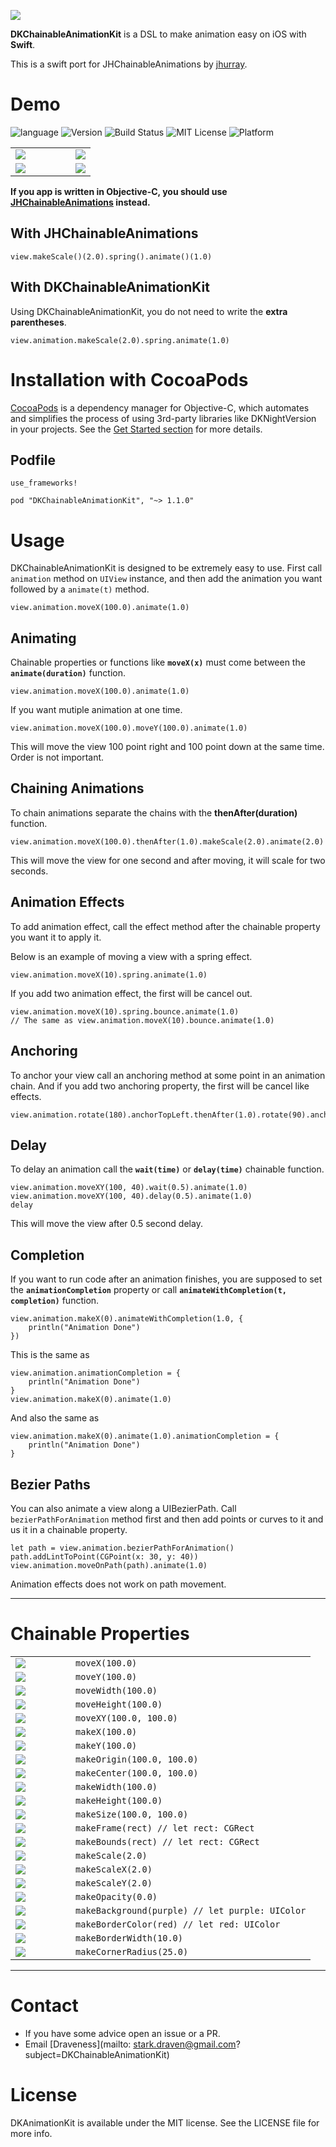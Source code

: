 ![](./Gifs/DKChainableAnimationKit.jpg)

**DKChainableAnimationKit** is a DSL to make animation easy on iOS with **Swift**. 

This is a swift port for JHChainableAnimations by [jhurray](https://github.com/jhurray).

# Demo

![language](https://img.shields.io/badge/Language-%20Swift%20-orange.svg)
![Version](https://img.shields.io/badge/Pod-%20v1.1.0%20-or.svg)
![Build Status](https://img.shields.io/badge/build-passing-brightgreen.svg)
![MIT License](https://img.shields.io/github/license/mashape/apistatus.svg)
![Platform](https://img.shields.io/badge/platform-%20iOS%20-lightgrey.svg)

<table>
<tr>
<td width="75%">
<img src="./Gifs/Code1.png"></img>
</td>
<td width="25%">
<img src="./Gifs/Demo1.gif"></img>
</td>
</tr
<tr>
<td width="75%">
<img src="./Gifs/Code2.png"></img>
</td>
<td width="25%">
<img src="./Gifs/Demo2.gif"></img>
</td>
</tr>
</table>

**If you app is written in Objective-C, you should use [JHChainableAnimations](https://github.com/jhurray/JHChainableAnimations) instead.**

## With JHChainableAnimations

```
view.makeScale()(2.0).spring().animate()(1.0)
```

## With DKChainableAnimationKit

Using DKChainableAnimationKit, you do not need to write the **extra parentheses**.

```
view.animation.makeScale(2.0).spring.animate(1.0)
```

# Installation with CocoaPods

[CocoaPods](https://cocoapods.org/) is a dependency manager for Objective-C, which automates and simplifies the process of using 3rd-party libraries like DKNightVersion in your projects. See the [Get Started section](https://cocoapods.org/#get_started) for more details.

## Podfile

```
use_frameworks!

pod "DKChainableAnimationKit", "~> 1.1.0"
```

# Usage

DKChainableAnimationKit is designed to be extremely easy to use. First call `animation` method on `UIView` instance, and then add the animation you want followed by a `animate(t)` method.


```
view.animation.moveX(100.0).animate(1.0)
```

## Animating

Chainable properties or functions like **`moveX(x)`** must come between the **`animate(duration)`** function.

```
view.animation.moveX(100.0).animate(1.0)
```

If you want mutiple animation at one time.

```
view.animation.moveX(100.0).moveY(100.0).animate(1.0)
```

This will move the view 100 point right and 100 point down at the same time. Order is not important.

## Chaining Animations

To chain animations separate the chains with the **thenAfter(duration)** function.

```
view.animation.moveX(100.0).thenAfter(1.0).makeScale(2.0).animate(2.0)
```

This will move the view for one second and after moving, it will scale for two seconds.

## Animation Effects

To add animation effect, call the effect method after the chainable property you want it to apply it.

Below is an example of moving a view with a spring effect.

```
view.animation.moveX(10).spring.animate(1.0)
```

If you add two animation effect, the first will be cancel out.

```
view.animation.moveX(10).spring.bounce.animate(1.0)
// The same as view.animation.moveX(10).bounce.animate(1.0)
```

## Anchoring

To anchor your view call an anchoring method at some point in an animation chain. And if you add two anchoring property, the first will be cancel like effects.

```
view.animation.rotate(180).anchorTopLeft.thenAfter(1.0).rotate(90).anchorCenter.animanimation
```

## Delay

To delay an animation call the **`wait(time)`** or **`delay(time)`** chainable function.

```
view.animation.moveXY(100, 40).wait(0.5).animate(1.0)
view.animation.moveXY(100, 40).delay(0.5).animate(1.0)
delay
```

This will move the view after 0.5 second delay.

## Completion

If you want to run code after an animation finishes, you are supposed to set the **`animationCompletion`** property or call **`animateWithCompletion(t, completion)`** function.

```
view.animation.makeX(0).animateWithCompletion(1.0, {
    println("Animation Done")
})
```

This is the same as

```
view.animation.animationCompletion = {
    println("Animation Done")
}
view.animation.makeX(0).animate(1.0)
```

And also the same as

```
view.animation.makeX(0).animate(1.0).animationCompletion = {
    println("Animation Done")
}
```

## Bezier Paths

You can also animate a view along a UIBezierPath. Call `bezierPathForAnimation` method first and then add points or curves to it and us it in a chainable property.

```
let path = view.animation.bezierPathForAnimation()
path.addLintToPoint(CGPoint(x: 30, y: 40))
view.animation.moveOnPath(path).animate(1.0)
```

Animation effects does not work on path movement.

----

# Chainable Properties

<table>

<tr>
<td width="20%">
<img src="./Gifs/Demo/moveX.gif"></img>
</td>
<td width="80%">
<code>moveX(100.0)</code>
</td>
</tr>

<tr>
<td width="20%">
<img src="./Gifs/Demo/moveY.gif"></img>
</td>
<td width="80%">
<code>moveY(100.0)</code>
</td>
</tr>

<tr>
<td width="20%">
<img src="./Gifs/Demo/moveWidth.gif"></img>
</td>
<td width="80%">
<code>moveWidth(100.0)</code>
</td>
</tr>

<tr>
<td width="20%">
<img src="./Gifs/Demo/moveHeight.gif"></img>
</td>
<td width="80%">
<code>moveHeight(100.0)</code>
</td>
</tr>

<tr>
<td width="20%">
<img src="./Gifs/Demo/moveXY.gif"></img>
</td>
<td width="80%">
<code>moveXY(100.0, 100.0)</code>
</td>
</tr>

<tr>
<td width="20%">
<img src="./Gifs/Demo/makeX.gif"></img>
</td>
<td width="80%">
<code>makeX(100.0)</code>
</td>
</tr>

<tr>
<td width="20%">
<img src="./Gifs/Demo/makeY.gif"></img>
</td>
<td width="80%">
<code>makeY(100.0)</code>
</td>
</tr>

<tr>
<td width="20%">
<img src="./Gifs/Demo/makeOrigin.gif"></img>
</td>
<td width="80%">
<code>makeOrigin(100.0, 100.0)</code>
</td>
</tr>

<tr>
<td width="20%">
<img src="./Gifs/Demo/makeCenter.gif"></img>
</td>
<td width="80%">
<code>makeCenter(100.0, 100.0)</code>
</td>
</tr>

<tr>
<td width="20%">
<img src="./Gifs/Demo/makeWidth.gif"></img>
</td>
<td width="80%">
<code>makeWidth(100.0)</code>
</td>
</tr>

<tr>
<td width="20%">
<img src="./Gifs/Demo/makeHeight.gif"></img>
</td>
<td width="80%">
<code>makeHeight(100.0)</code>
</td>
</tr>

<tr>
<td width="20%">
<img src="./Gifs/Demo/makeHeight.gif"></img>
</td>
<td width="80%">
<code>makeSize(100.0, 100.0)</code>
</td>
</tr>

<tr>
<td width="20%">
<img src="./Gifs/Demo/makeFrame.gif"></img>
</td>
<td width="80%">
<code>makeFrame(rect) // let rect: CGRect</code>
</td>
</tr>

<tr>
<td width="20%">
<img src="./Gifs/Demo/makeBounds.gif"></img>
</td>
<td width="80%">
<code>makeBounds(rect) // let rect: CGRect</code>
</td>
</tr>

<tr>
<td width="20%">
<img src="./Gifs/Demo/makeScale.gif"></img>
</td>
<td width="80%">
<code>makeScale(2.0)</code>
</td>
</tr>

<tr>
<td width="20%">
<img src="./Gifs/Demo/makeScaleX.gif"></img>
</td>
<td width="80%">
<code>makeScaleX(2.0)</code>
</td>
</tr>

<tr>
<td width="20%">
<img src="./Gifs/Demo/makeScaleY.gif"></img>
</td>
<td width="80%">
<code>makeScaleY(2.0)</code>
</td>
</tr>

<tr>
<td width="20%">
<img src="./Gifs/Demo/makeOpacity.gif"></img>
</td>
<td width="80%">
<code>makeOpacity(0.0)</code>
</td>
</tr>

<tr>
<td width="20%">
<img src="./Gifs/Demo/makeBackground.gif"></img>
</td>
<td width="80%">
<code>makeBackground(purple) // let purple: UIColor</code>
</td>
</tr>

<tr>
<td width="20%">
<img src="./Gifs/Demo/makeBorderColor.gif"></img>
</td>
<td width="80%">
<code>makeBorderColor(red) // let red: UIColor</code>
</td>
</tr>

<tr>
<td width="20%">
<img src="./Gifs/Demo/makeBorderWidth.gif"></img>
</td>
<td width="80%">
<code>makeBorderWidth(10.0)</code>
</td>
</tr>

<tr>
<td width="20%">
<img src="./Gifs/Demo/makeCornerRadius.gif"></img>
</td>
<td width="80%">
<code>makeCornerRadius(25.0)</code>
</td>
</tr>
</table>

----

# Contact

* If you have some advice open an issue or a PR.
* Email [Draveness](mailto: stark.draven@gmail.com?subject=DKChainableAnimationKit)

# License

DKAnimationKit is available under the MIT license. See the LICENSE file for more info.
